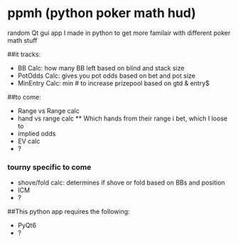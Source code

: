 # ppmh (python poker math hud)
random Qt gui app I made in python to get more 
familair with different poker math stuff

##it tracks:
* BB Calc: how many BB left based on blind and stack size
* PotOdds Calc: gives you pot odds based on bet and pot size
* MinEntry Calc: min # to increase prizepool based on gtd & entry$

##to come:
* Range vs Range calc
* hand vs range calc
** Which hands from their range i bet, which I loose to
* implied odds
* EV calc
* ?

### tourny specific to come
* shove/fold calc: determines if shove or fold based on BBs and position
* ICM
* ?

##This python app requires the following:
* PyQt6
* ?
